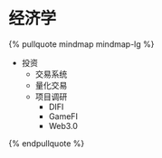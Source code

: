 # 经济学

{% pullquote mindmap mindmap-lg %}

- 投资
    - 交易系统
    - 量化交易
    - 项目调研
        - DIFI
        - GameFI
        - Web3.0

{% endpullquote %}